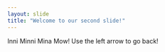 ```yaml
---
layout: slide
title: "Welcome to our second slide!"
---
```

Inni Minni Mina Mow!
Use the left arrow to go back!
